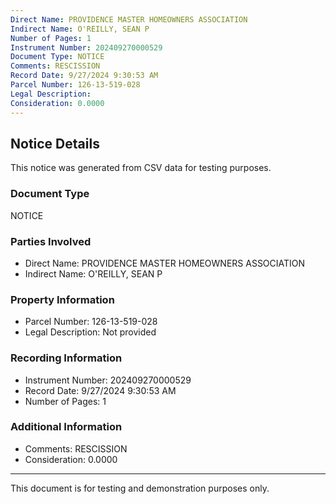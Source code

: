 ```yaml
---
Direct Name: PROVIDENCE MASTER HOMEOWNERS ASSOCIATION
Indirect Name: O'REILLY, SEAN P
Number of Pages: 1
Instrument Number: 202409270000529
Document Type: NOTICE
Comments: RESCISSION
Record Date: 9/27/2024 9:30:53 AM
Parcel Number: 126-13-519-028
Legal Description: 
Consideration: 0.0000
---
```


## Notice Details

This notice was generated from CSV data for testing purposes.

### Document Type
NOTICE

### Parties Involved
- Direct Name: PROVIDENCE MASTER HOMEOWNERS ASSOCIATION
- Indirect Name: O'REILLY, SEAN P

### Property Information
- Parcel Number: 126-13-519-028
- Legal Description: Not provided

### Recording Information
- Instrument Number: 202409270000529
- Record Date: 9/27/2024 9:30:53 AM
- Number of Pages: 1

### Additional Information
- Comments: RESCISSION
- Consideration: 0.0000

---

This document is for testing and demonstration purposes only.
